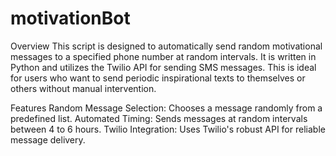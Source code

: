 # motivationBot

Overview
This script is designed to automatically send random motivational messages to a specified phone number at random intervals. It is written in Python and utilizes the Twilio API for sending SMS messages. This is ideal for users who want to send periodic inspirational texts to themselves or others without manual intervention.

Features
Random Message Selection: Chooses a message randomly from a predefined list.
Automated Timing: Sends messages at random intervals between 4 to 6 hours.
Twilio Integration: Uses Twilio's robust API for reliable message delivery.
